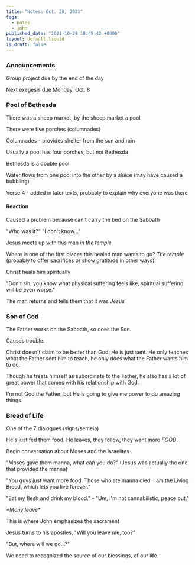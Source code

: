 ```yaml
---
title: "Notes: Oct. 28, 2021"
tags:
  - notes
  - john
published_date: "2021-10-28 18:49:42 +0000"
layout: default.liquid
is_draft: false
---
```

### Announcements
Group project due by the end of the day

Next exegesis due Monday, Oct. 8

### Pool of Bethesda
There was a sheep market, by the sheep market a
pool

There were five porches (columnades)

Columnades - provides shelter from the sun and
rain

Usually a pool has four porches, but not Bethesda

Bethesda is a double pool

Water flows from one pool into the other by a
sluice (may have caused a bubbling)

Verse 4 - added in later texts, probably to
explain why everyone was there

#### Reaction
Caused a problem because can't carry the bed on
the Sabbath

"Who was it?" "I don't know..."

Jesus meets up with this man *in the temple*

Where is one of the first places this healed man
wants to go? *The temple* (probably to offer
sacrifices or show gratitude in other ways)

Christ heals him spiritually

"Don't sin, you know what physical suffering feels
like, spiritual suffering will be even worse."

The man returns and tells them that it was *Jesus*

### Son of God
The Father works on the Sabbath, so does the Son.

Causes trouble.

Christ doesn't claim to be better than God. He is
just sent. He only teaches what the Father sent
him to teach, he only does what the Father wants
him to do.

Though he treats himself as subordinate to the
Father, he also has a lot of great power that
comes with his relationship with God.

I'm not God the Father, but He is going to give me
power to do amazing things.

### Bread of Life
One of the 7 dialogues (signs/semeia)

He's just fed them food. He leaves, they follow,
they want more *FOOD*.

Begin conversation about Moses and the Israelites.

"Moses gave them manna, what can you do?" (Jesus
was actually the one that provided the manna)

"You guys just want more food. Those who ate manna
died. I am the Living Bread, which lets you live
forever."

"Eat my flesh and drink my blood." - "Um, I'm not
cannabilistic, peace out."

*\*Many leave\**

This is where John emphasizes the sacrament 

Jesus turns to his apostles, "Will you leave me,
too?"

"But, where will we go...?"

We need to recognized the source of our blessings,
of our life.

